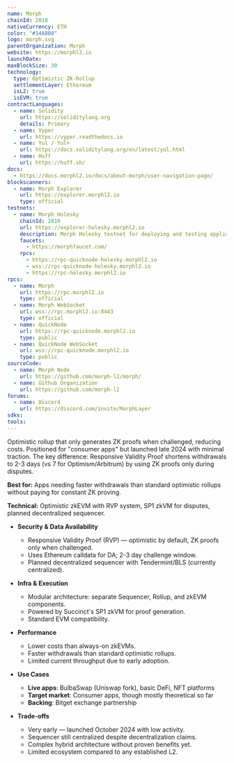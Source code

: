 ```yaml
---
name: Morph
chainId: 2818
nativeCurrency: ETH
color: "#14A800"
logo: morph.svg
parentOrganization: Morph
website: https://morphl2.io
launchDate:
maxBlockSize: 30
technology:
  type: Optimistic ZK-Rollup
  settlementLayer: Ethereum
  isL2: true
  isEVM: true
contractLanguages:
  - name: Solidity
    url: https://soliditylang.org
    details: Primary
  - name: Vyper
    url: https://vyper.readthedocs.io
  - name: Yul / Yul+
    url: https://docs.soliditylang.org/en/latest/yul.html
  - name: Huff
    url: https://huff.sh/
docs:
  - https://docs.morphl2.io/docs/about-morph/user-navigation-page/
blockscanners:
  - name: Morph Explorer
    url: https://explorer.morphl2.io
    type: official
testnets:
  - name: Morph Holesky
    chainId: 2810
    url: https://explorer-holesky.morphl2.io
    description: Morph Holesky testnet for deploying and testing applications on the Morph Layer 2 network.
    faucets:
      - https://morphfaucet.com/
    rpcs:
      - https://rpc-quicknode-holesky.morphl2.io
      - wss://rpc-quicknode-holesky.morphl2.io
      - https://rpc-holesky.morphl2.io
rpcs:
  - name: Morph
    url: https://rpc.morphl2.io
    type: official
  - name: Morph WebSocket
    url: wss://rpc.morphl2.io:8443
    type: official
  - name: QuickNode
    url: https://rpc-quicknode.morphl2.io
    type: public
  - name: QuickNode WebSocket
    url: wss://rpc-quicknode.morphl2.io
    type: public
sourceCode:
  - name: Morph Node
    url: https://github.com/morph-l2/morph/
  - name: Github Organization
    url: https://github.com/morph-l2
forums:
  - name: Discord
    url: https://discord.com/invite/MorphLayer
sdks:
tools:
---
```


Optimistic rollup that only generates ZK proofs when challenged, reducing costs. Positioned for "consumer apps" but launched late 2024 with minimal traction.
The key difference: Responsive Validity Proof shortens withdrawals to 2-3 days (vs 7 for Optimism/Arbitrum) by using ZK proofs only during disputes.

**Best for:** Apps needing faster withdrawals than standard optimistic rollups without paying for constant ZK proving.

**Technical:** Optimistic zkEVM with RVP system, SP1 zkVM for disputes, planned decentralized sequencer.

- **Security & Data Availability**
  - Responsive Validity Proof (RVP) — optimistic by default, ZK proofs only when challenged.
  - Uses Ethereum calldata for DA; 2-3 day challenge window.
  - Planned decentralized sequencer with Tendermint/BLS (currently centralized).

- **Infra & Execution**
  - Modular architecture: separate Sequencer, Rollup, and zkEVM components.
  - Powered by Succinct's SP1 zkVM for proof generation.
  - Standard EVM compatibility.

- **Performance**
  - Lower costs than always-on zkEVMs.
  - Faster withdrawals than standard optimistic rollups.
  - Limited current throughput due to early adoption.

- **Use Cases**
  - **Live apps**: BulbaSwap (Uniswap fork), basic DeFi, NFT platforms
  - **Target market**: Consumer apps, though mostly theoretical so far
  - **Backing**: Bitget exchange partnership

- **Trade-offs**
  - Very early — launched October 2024 with low activity.
  - Sequencer still centralized despite decentralization claims.
  - Complex hybrid architecture without proven benefits yet.
  - Limited ecosystem compared to any established L2.
